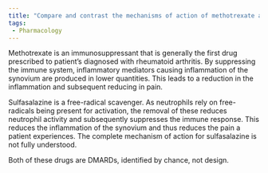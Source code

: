 ```yaml
---
title: "Compare and contrast the mechanisms of action of methotrexate and sulfasalazine as DMARDs for rheumatoid arthritis."
tags:
 - Pharmacology
---
```

Methotrexate is an immunosuppressant that is generally the first drug prescribed to patient’s diagnosed with rheumatoid arthritis. By suppressing the immune system, inflammatory mediators causing inflammation of the synovium are produced in lower quantities. This leads to a reduction in the inflammation and subsequent reducing in pain. 

Sulfasalazine is a free-radical scavenger. As neutrophils rely on free-radicals being present for activation, the removal of these reduces neutrophil activity and subsequently suppresses the immune response. This reduces the inflammation of the synovium and thus reduces the pain a patient experiences. The complete mechanism of action for sulfasalazine is not fully understood. 

Both of these drugs are DMARDs, identified by chance, not design. 
